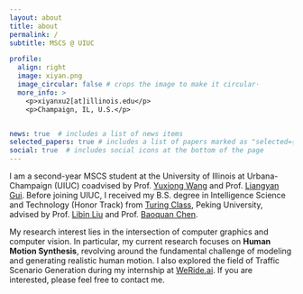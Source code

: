 ```yaml
---
layout: about
title: about
permalink: /
subtitle: MSCS @ UIUC

profile:
  align: right
  image: xiyan.png
  image_circular: false # crops the image to make it circular·
  more_info: >
    <p>xiyanxu2[at]illinois.edu</p>
    <p>Champaign, IL, U.S.</p>


news: true  # includes a list of news items
selected_papers: true # includes a list of papers marked as "selected={true}"
social: true  # includes social icons at the bottom of the page
---
```

I am a second-year MSCS student at the University of Illinois at Urbana-Champaign (UIUC) coadvised by Prof. [Yuxiong Wang](https://yxw.web.illinois.edu/) and Prof. [Liangyan Gui](https://cs.illinois.edu/about/people/faculty/lgui). Before joining UIUC, I received my B.S. degree in Intelligence Science and Technology (Honor Track) from [Turing Class](https://cfcs.pku.edu.cn/english/research/turing_program/introduction1/index.htm), Peking University, advised by Prof. [Libin Liu](http://libliu.info/) and Prof. [Baoquan Chen](https://baoquanchen.info/).

My research interest lies in the intersection of computer graphics and computer vision. In particular, my current research focuses on **Human Motion Synthesis**, revolving around the fundamental challenge of modeling and generating realistic human motion. I also explored the field of Traffic Scenario Generation during my internship at [WeRide.ai](https://www.weride.ai/). If you are interested, please feel free to contact me.
